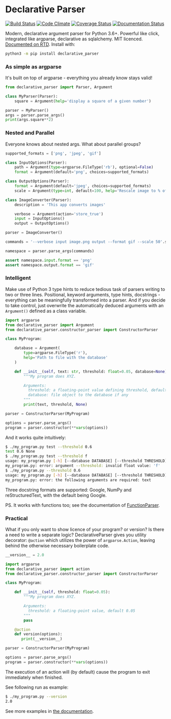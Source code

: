 # Declarative Parser
[![Build Status](https://travis-ci.org/krassowski/declarative-parser.svg?branch=master)](https://travis-ci.org/krassowski/declarative-parser) [![Code Climate](https://codeclimate.com/github/krassowski/declarative-parser/badges/gpa.svg)](https://codeclimate.com/github/krassowski/declarative-parser) [![Coverage Status](https://coveralls.io/repos/github/krassowski/declarative-parser/badge.svg)](https://coveralls.io/github/krassowski/declarative-parser) [![Documentation Status](https://readthedocs.org/projects/declarative-parser/badge/?version=latest)](http://declarative-parser.readthedocs.io/en/latest/?badge=latest)

Modern, declarative argument parser for Python 3.6+.
Powerful like click, integrated like argparse, declarative as sqlalchemy. MIT licenced. [Documented on RTD](http://declarative-parser.readthedocs.io/en/latest/). Install with:

```bash
python3 -m pip install declarative_parser
```


### As simple as argparse

It's built on top of argparse - everything you already know stays valid!

```python
from declarative_parser import Parser, Argument

class MyParser(Parser):
    square = Argument(help='display a square of a given number')

parser = MyParser()
args = parser.parse_args()
print(args.square**2)
```


### Nested and Parallel

Everyone knows about nested args. What about parallel groups?

```python
supported_formats = ['png', 'jpeg', 'gif']

class InputOptions(Parser):
    path = Argument(type=argparse.FileType('rb'), optional=False)
    format = Argument(default='png', choices=supported_formats)

class OutputOptions(Parser):
    format = Argument(default='jpeg', choices=supported_formats)
    scale = Argument(type=int, default=100, help='Rescale image to % of original size')

class ImageConverter(Parser):
    description = 'This app converts images'

    verbose = Argument(action='store_true')
    input = InputOptions()
    output = OutputOptions()

parser = ImageConverter()

commands = '--verbose input image.png output --format gif --scale 50'.split()

namespace = parser.parse_args(commands)

assert namespace.input.format == 'png'
assert namespace.output.format == 'gif'
```


### Intelligent

Make use of Python 3 type hints to reduce tedious task of parsers writing to two or three lines.
Positional, keyword arguments, type hints, docstrings - everything can be meaningfully transformed into a parser.
And if you decide to take control, just overwrite the automatically deduced arguments with an `Argument()` defined as a class variable.

```python
import argparse
from declarative_parser import Argument
from declarative_parser.constructor_parser import ConstructorParser

class MyProgram:

    database = Argument(
        type=argparse.FileType('r'),
        help='Path to file with the database'
    )

    def __init__(self, text: str, threshold: float=0.05, database=None):
        """My program does XYZ.

        Arguments:
          threshold: a floating-point value defining threshold, default 0.05
          database: file object to the database if any
        """
        print(text, threshold, None)

parser = ConstructorParser(MyProgram)

options = parser.parse_args()
program = parser.constructor(**vars(options))
```

And it works quite intuitively:

```bash
$ ./my_program.py test --threshold 0.6
test 0.6 None
$ ./my_program.py test --threshold f
usage: my_program.py [-h] [--database DATABASE] [--threshold THRESHOLD] text {} ...
my_program.py: error: argument --threshold: invalid float value: 'f'
$ ./my_program.py --threshold 0.6
usage: my_program.py [-h] [--database DATABASE] [--threshold THRESHOLD] text {} ...
my_program.py: error: the following arguments are required: text
```

Three docstring formats are supported: Google, NumPy and reStructuredText, with the default being Google.

PS. It works with functions too; see the documentation of [FunctionParser](http://declarative-parser.readthedocs.io/en/latest/constructor_parser.html#declarative_parser.constructor_parser.FunctionParser).

### Practical

What if you only want to show licence of your program? or version? Is there a need to write a separate logic?
DeclarativeParser gives you utility decorator: `@action` which utilizes the power of `argparse.Action`,
leaving behind the otherwise necessary boilerplate code.

```python
__version__ = 2.0

import argparse
from declarative_parser import action
from declarative_parser.constructor_parser import ConstructorParser

class MyProgram:

    def __init__(self, threshold: float=0.05):
        """My program does XYZ.

        Arguments:
          threshold: a floating-point value, default 0.05
        """
        pass

    @action
    def version(options):
       print(__version__)

parser = ConstructorParser(MyProgram)

options = parser.parse_args()
program = parser.constructor(**vars(options))
```

The execution of an action will (by default) cause the program to exit immediately when finished.

See following run as example:

```bash
$ ./my_program.py --version
2.0
```


See more examples in [the documentation](http://declarative-parser.readthedocs.io/en/latest/).

